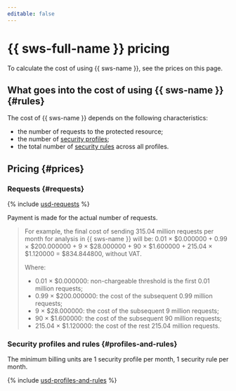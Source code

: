 ```yaml
---
editable: false
---
```


# {{ sws-full-name }} pricing

To calculate the cost of using {{ sws-name }}, see the prices on this page.

## What goes into the cost of using {{ sws-name }} {#rules}

The cost of {{ sws-name }} depends on the following characteristics:
* the number of requests to the protected resource;
* the number of [security profiles](./concepts/profiles.md);
* the total number of [security rules](./concepts/rules.md) across all profiles.

## Pricing {#prices}

### Requests {#requests}




{% include [usd-requests](../_pricing/smartwebsecurity/usd-requests.md) %}

Payment is made for the actual number of requests.

> For example, the final cost of sending 315.04 million requests per month for analysis in {{ sws-name }} will be:
> 0.01 × $0.000000 + 0.99 × $200.000000 + 9 × $28.000000 + 90 × $1.600000 + 215.04 × $1.120000 = $834.844800, without VAT.
>
> Where:
> * 0.01 × $0.000000: non-chargeable threshold is the first 0.01 million requests;
> * 0.99 × $200.000000: the cost of the subsequent 0.99 million requests;
> * 9 × $28.000000: the cost of the subsequent 9 million requests;
> * 90 × $1.600000: the cost of the subsequent 90 million requests;
> * 215.04 × $1.120000: the cost of the rest 215.04 million requests.


### Security profiles and rules {#profiles-and-rules}

The minimum billing units are 1 security profile per month, 1 security rule per month.




{% include [usd-profiles-and-rules](../_pricing/smartwebsecurity/usd-profiles-and-rules.md) %}
